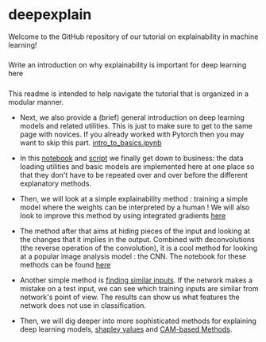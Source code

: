 # deepexplain

Welcome to the GitHub repository of our tutorial on explainability in machine learning!

#####
Write an introduction on why explainability is important for deep learning here
#####

This readme is intended to help navigate the tutorial that is organized in a modular manner.



+ Next, we also provide a (brief) general introduction on deep learning models and related utilities. This is just to make sure to get to the same page with novices. If you already worked with Pytorch then you may want to skip this part. [intro_to_basics.ipynb](./01.1_intro_to_basics.ipynb)


+ In this [notebook](./01.2_model_training.ipynb) and [script](./data_and_models.py) we finally get down to business: the data loading utilities and basic models are implemented here at one place so that they don't have to be repeated over and over before the different explanatory methods.

+ Then, we will look at a simple explainability method : training a simple model where the weights can be interpreted by a human ! We will also look to improve this method by using integrated gradients [here](02_model_weights_and_integrated_gradients.ipynb)

+ The method after that aims at hiding pieces of the input and looking at the changes that it implies in the output. Combined with deconvolutions (the reverse operation of the convolution), it is a cool method for looking at a popular image analysis model : the CNN. The notebook for these methods can be found [here](./03_occlusion_deconv.ipynb)

+ Another simple method is [finding similar inputs](./06_similar_inputs.ipynb). If the network makes a mistake on a test input, we can see which training inputs are similar from network's point of view. The results can show us what features the network does not use in classification.  

+ Then, we will dig deeper into more sophisticated methods for explaining deep learning models, [shapley values](./04_shapley_values.ipynb) and [CAM-based Methods](05_CAM_based_Methods.ipynb).
